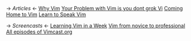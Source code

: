 -> *Articles* <-
[Why Vim](http://www.terminally-incoherent.com/blog/2012/03/21/why-vim/)
[Your Problem with Vim is you dont grok Vi](http://stackoverflow.com/questions/1218390/what-is-your-most-productive-shortcut-with-vim/1220118#1220118)
[Coming Home to Vim](http://stevelosh.com/blog/2010/09/coming-home-to-vim/)
[Learn to Speak Vim](https://yanpritzker.com/learn-to-speak-vim-verbs-nouns-and-modifiers-d7bfed1f6b2d)

-> *Screencasts* <-
[Learning Vim in a Week](https://www.youtube.com/watch?v=_NUO4JEtkDw)
[Vim from novice to professional](http://derekwyatt.org/vim/tutorials/novice/)
[All episodes of Vimcast.org](http://vimcasts.org/episodes/archive)

